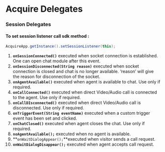 # Acquire Delegates

### Session Delegates 

#### To set session listener call sdk method :

```java
AcquireApp.getInstance().setSessionListener(this);
```

1. **`onSessionConnected()`** executed when socket connection is established. One can open chat module after this event.
2. **`onSessionDisconnected(String reason)`** executed when socket connection is closed and chat is no longer available. ‘reason’ will give the reason for disconnection of the socket.
3. **`onAgentAvailable()`** executed when agent is available to chat. Use only if required.
4. **`onCallConnected()`** executed when direct Video/Audio call is connected to the agent. Use only if required.
5. **`onCallDIsconnected()`** executed when direct Video/Audio call is disconnected. Use only if required.
6. **`onTriggerEvent(String eventName)`** executed when a custom trigger event has been set and clicked.
7. **`onChatClosed()`** executed when agent closes the chat. Use only if required.
8. **`noAgentAvailable();`** executed when no agent is available.
9. **`onWaitDialogAppear();`**executed when visitor sends a call request.
10. **`onWaitDialogDisappear();`** executed when agent accepts call request.

